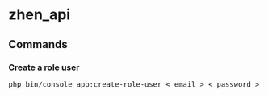 # zhen_api

## Commands
### Create a role user
<pre>php bin/console app:create-role-user < email > < password ></pre>